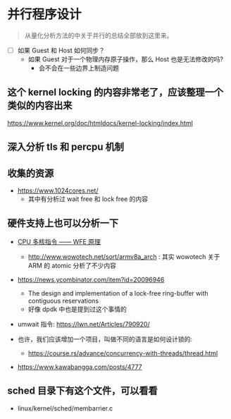 # 并行程序设计

> 从量化分析方法的中关于并行的总结全部放到这里来。

- [ ] 如果 Guest 和 Host 如何同步？
  - 如果 Guest 对于一个物理内存原子操作，那么 Host 也是无法修改的吗?
    - 会不会在一些边界上制造问题

## 这个 kernel locking 的内容非常老了，应该整理一个类似的内容出来
https://www.kernel.org/doc/htmldocs/kernel-locking/index.html

## 深入分析 tls 和 percpu 机制

## 收集的资源
- https://www.1024cores.net/
  - 其中有分析过 wait free 和 lock free 的内容

## 硬件支持上也可以分析一下
- [CPU 多核指令 —— WFE 原理](http://www.wowotech.net/armv8a_arch/499.html)
  - http://www.wowotech.net/sort/armv8a_arch : 其实 wowotech 关于 ARM 的 atomic 分析了不少内容

- https://news.ycombinator.com/item?id=20096946
  - The design and implementation of a lock-free ring-buffer with contiguous reservations
  - 好像 dpdk 中也是提到过这个事情的

- umwait 指令: https://lwn.net/Articles/790920/

- 也许，我们应该增加一个项目，叫做不同的语言是如何设计锁的:
  - https://course.rs/advance/concurrency-with-threads/thread.html
- https://www.kawabangga.com/posts/4777

## sched 目录下有这个文件，可以看看
- linux/kernel/sched/membarrier.c
